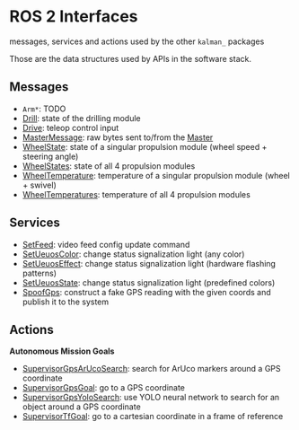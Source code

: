 # ROS 2 Interfaces

messages, services and actions used by the other `kalman_` packages

Those are the data structures used by APIs in the software stack.

## Messages

- `Arm*`: TODO
- [Drill](./msg/Drill.msg): state of the drilling module
- [Drive](./msg/Drive.msg): teleop control input
- [MasterMessage](./msg/MasterMessage.msg): raw bytes sent to/from the [Master](../kalman_master)
- [WheelState](./msg/WheelState.msg): state of a singular propulsion module (wheel speed + steering angle)
- [WheelStates](./msg/WheelStates.msg): state of all 4 propulsion modules
- [WheelTemperature](./msg/WheelTemperature.msg): temperature of a singular propulsion module (wheel + swivel)
- [WheelTemperatures](./msg/WheelTemperatures.msg): temperature of all 4 propulsion modules

## Services

- [SetFeed](./srv/SetFeed.srv): video feed config update command
- [SetUeuosColor](./srv/SetUeuosColor.srv): change status signalization light (any color)
- [SetUeuosEffect](./srv/SetUeuosEffect.srv): change status signalization light (hardware flashing patterns)
- [SetUeuosState](./srv/SetUeuosState.srv): change status signalization light (predefined colors)
- [SpoofGps](./srv/SpoofGps.srv): construct a fake GPS reading with the given coords and publish it to the system

## Actions

**Autonomous Mission Goals**

- [SupervisorGpsArUcoSearch](./action/SupervisorGpsArUcoSearch.action): search for ArUco markers around a GPS coordinate
- [SupervisorGpsGoal](./action/SupervisorGpsGoal.action): go to a GPS coordinate
- [SupervisorGpsYoloSearch](./action/SupervisorGpsYoloSearch.action): use YOLO neural network to search for an object around a GPS coordinate
- [SupervisorTfGoal](./action/SupervisorTfGoal.action): go to a cartesian coordinate in a frame of reference
